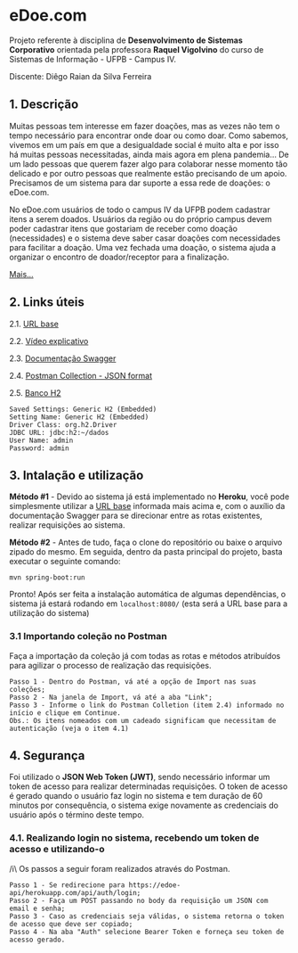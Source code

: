 # eDoe.com
Projeto referente à disciplina de **Desenvolvimento de Sistemas Corporativo** orientada pela professora **Raquel Vigolvino** do curso de Sistemas de Informação - UFPB - Campus IV.

Discente: Diêgo Raian da Silva Ferreira

## 1. Descrição

Muitas pessoas tem interesse em fazer doações, mas as vezes não tem o tempo necessário para encontrar onde doar ou como doar. Como sabemos, vivemos em um país em que a desigualdade social é muito alta e por isso há muitas pessoas necessitadas, ainda mais agora em plena pandemia… De um lado pessoas que querem fazer algo para colaborar nesse momento tão delicado e por outro pessoas que realmente estão precisando de um apoio. Precisamos de um sistema para dar suporte a essa rede de doações: o eDoe.com. 

No eDoe.com usuários de todo o campus IV da UFPB podem cadastrar itens a serem doados. Usuários da região ou do próprio campus devem poder cadastrar itens que gostariam de receber como doação (necessidades) e o sistema deve saber casar doações com necessidades para facilitar a doação. Uma vez fechada uma doação, o sistema ajuda a organizar o encontro de doador/receptor para a finalização.

[Mais...](https://docs.google.com/document/d/1S2nt77eHhDRmc7L2CtRLEKP1rGfASmUscaRQE94ZHYw/edit#)

## 2. Links úteis
2.1. [URL base](https://edoe-api.herokuapp.com/api/)

2.2. [Vídeo explicativo](https://www.youtube.com/watch?v=sR_NvgXY-R8)

2.3. [Documentação Swagger](https://edoe-api.herokuapp.com/swagger-ui.html)

2.4. [Postman Collection - JSON format](https://www.getpostman.com/collections/075d5afe1b7f0ef552ed)

2.5. [Banco H2](https://edoe-api.herokuapp.com/h2)
```
Saved Settings: Generic H2 (Embedded)
Setting Name: Generic H2 (Embedded)
Driver Class: org.h2.Driver
JDBC URL: jdbc:h2:~/dados
User Name: admin
Password: admin
```

## 3. Intalação e utilização
<b>Método #1</b> - Devido ao sistema já está implementado no **Heroku**, você pode simplesmente utilizar a [URL base](https://edoe-api.herokuapp.com/api/) informada mais acima e, com o auxílio da documentação Swagger para se direcionar entre as rotas existentes, realizar requisições ao sistema.

<b>Método #2</b> - Antes de tudo, faça o clone do repositório ou baixe o arquivo zipado do mesmo. Em seguida, dentro da pasta principal do projeto, basta executar o seguinte comando:
```
mvn spring-boot:run
```
Pronto! Após ser feita a instalação automática de algumas dependências, o sistema já estará rodando em ```localhost:8080/``` (esta será a URL base para a utilização do sistema)

### 3.1 Importando coleção no Postman
Faça a importação da coleção já com todas as rotas e métodos atribuídos para agilizar o processo de realização das requisições.

```
Passo 1 - Dentro do Postman, vá até a opção de Import nas suas coleções;
Passo 2 - Na janela de Import, vá até a aba "Link";
Passo 3 - Informe o link do Postman Colletion (item 2.4) informado no início e clique em Continue.
Obs.: Os itens nomeados com um cadeado significam que necessitam de autenticação (veja o item 4.1)
```

## 4. Segurança

Foi utilizado o <b>JSON Web Token (JWT)</b>, sendo necessário informar um token de acesso para realizar determinadas requisições. 
O token de acesso é gerado quando o usuário faz login no sistema e tem duração de 60 minutos por consequência, o sistema exige novamente as credenciais do usuário após o término deste tempo.

### 4.1. Realizando login no sistema, recebendo um token de acesso e utilizando-o
/i\ Os passos a seguir foram realizados através do Postman.
```
Passo 1 - Se redirecione para https://edoe-api/herokuapp.com/api/auth/login;
Passo 2 - Faça um POST passando no body da requisição um JSON com email e senha;
Passo 3 - Caso as credenciais seja válidas, o sistema retorna o token de acesso que deve ser copiado;
Passo 4 - Na aba "Auth" selecione Bearer Token e forneça seu token de acesso gerado.
```
